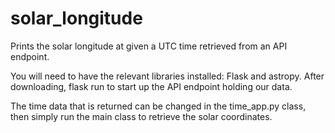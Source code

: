 # solar_longitude

Prints the solar longitude at given a UTC time retrieved from an API endpoint. 

You will need to have the relevant libraries installed: Flask and astropy. After downloading, flask run to start up the API endpoint holding our data.

The time data that is returned can be changed in the time_app.py class, then simply run the main class to retrieve the solar coordinates.
